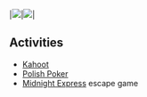 |![](https://lh3.googleusercontent.com/uL6mzG_YGpyzDKUDQx5wXo99ugC2MAFa4dWhXvmPdhyydi8ojyX3pV32UNkHw4QuT_OLC7cSG83v1clNOoqJ5DHRT2FKnd6v196hid7Y4BoblIKdWoyad58M2WOxkTE5QDk1O-tQ_rkuk_80etQtMCd0kmYbkds-Nn54y1aXjJfzwJ-GTYddpmUgspfzZkfdgIUjILR0UN3qRYYaaOfP5DKf2bTFmWQO-_QXpeLgrzJ4MhFpGJVShLzy9GQcRBgfMpU6sTkkjIO0vpoAEblgAOf0CaPIfI9grK7ryNfP4ZD1rdmgCn_NRG7yZJsVulTYV1MtTCZFPGACb7U8pxXhX3GiXxN82sXhhYBKV_k1hNTFtD9uF2mAGDI_3CoTqxU4rhfQcKVU-xEmyYcmMJMK2Ilk6ibkJ8vn1Ou59JLUx-zd-ONulrRXr7K16ItMQ-ibvMOa08FCITsIdeRO9yekpzR6hokM7cXG-SBOa_XxdM_gF8rYAOnVWdEG3PgPJQufUOjyYTSnB2T8mFkxmJZUfFvzuf0mljddfwvFVqLwUhOhUTLRfFq9JJgzPfuNix4fRf3U99569e1uWDvznvVWd69pdAjbgpcXrfK2LZIemA-4E8S7oGONvuUs4u7SlXtjhnUBRGCk3Avbrw-t3Ej2xYGvyLMTBBHcJni0kUnHWdi47uZMNpqTfjzvKFyLcw=w1494-h840-no?authuser=0)|![](https://photos.google.com/share/AF1QipMl8lvR-9cP4L1CuB0pLebcmg_xmOqkGMKHh6vPX_RgIOyjMTlBp_xZPvqWU_qB5A/photo/AF1QipPYoIXahEMP6YTLgi7ELaXf7C6R8n_rHStl-Jjz?key=ajBGTkpqWHlhWUwtYW9sbXZZNXVjemFYcTZ6LXln)|

## Activities

* [Kahoot](https://create.kahoot.it/kahoots/my-kahoots)
* [Polish Poker](http://playingcards.io/grk9rm)
* [Midnight Express][midnight-express] escape game

[midnight-express]: https://escape-the-crate.com/traintrack


